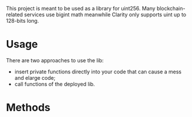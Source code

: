 This project is meant to be used as a library for uint256.
Many blockchain-related services use bigint math meanwhile Clarity only supports uint up to 128-bits long.

# Usage

There are two approaches to use the lib:

- insert private functions directly into your code that can cause a mess and elarge code;
- call functions of the deployed lib.

# Methods
